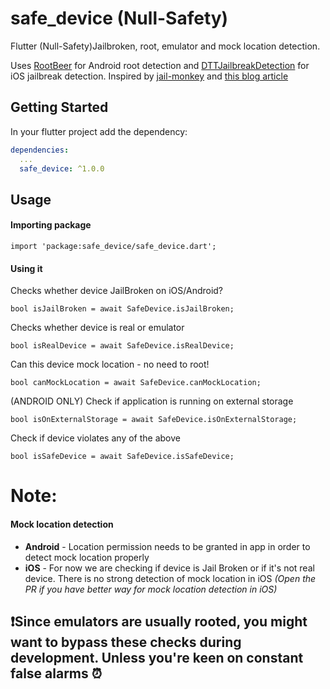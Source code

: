 # safe_device (Null-Safety) <a href="https://pub.dev/packages/safe_device" src="https://img.shields.io/badge/pub-1.0.0-blue"></a>


Flutter (Null-Safety)Jailbroken, root, emulator and mock location detection.

Uses [RootBeer](https://github.com/scottyab/rootbeer) for Android root detection and [DTTJailbreakDetection](https://github.com/thii/DTTJailbreakDetection) for iOS jailbreak detection.
Inspired by [jail-monkey](https://github.com/GantMan/jail-monkey) and [this blog article](http://blog.geomoby.com/2015/01/25/how-to-avoid-getting-your-location-based-app-spoofed/)

## Getting Started

In your flutter project add the dependency:

```yml
dependencies:
  ...
  safe_device: ^1.0.0
```


## Usage
#### Importing package
```
import 'package:safe_device/safe_device.dart';
```
#### Using it

Checks whether device JailBroken on iOS/Android?
```
bool isJailBroken = await SafeDevice.isJailBroken;
```
Checks whether device is real or emulator
```
bool isRealDevice = await SafeDevice.isRealDevice;
```
Can this device mock location - no need to root!
```
bool canMockLocation = await SafeDevice.canMockLocation;
```
(ANDROID ONLY) Check if application is running on external storage
```
bool isOnExternalStorage = await SafeDevice.isOnExternalStorage;
```
Check if device violates any of the above
```
bool isSafeDevice = await SafeDevice.isSafeDevice;
```

# Note:
#### Mock location detection
* **Android** - Location permission needs to be granted in app in order to detect mock location properly
* **iOS** - For now we are checking if device is Jail Broken or if it's not real device. There is no strong detection of mock location in iOS *(Open the PR if you have better way for mock location detection in iOS)*

## ❗Since emulators are usually rooted, you might want to bypass these checks during development. Unless you're keen on constant false alarms ⏰
